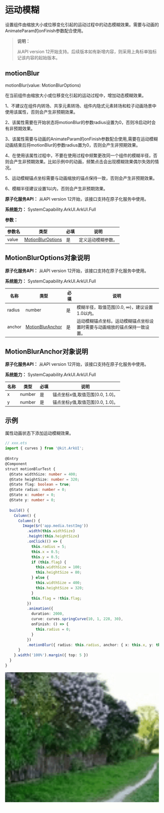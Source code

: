 # 运动模糊

设置组件由缩放大小或位移变化引起的运动过程中的动态模糊效果。需要与动画的AnimateParam的onFinish参数配合使用。

>  **说明：**
>
>  从API version 12开始支持。后续版本如有新增内容，则采用上角标单独标记该内容的起始版本。


## motionBlur

motionBlur(value: MotionBlurOptions)

在当前组件由缩放大小或位移变化引起的运动过程中，增加动态模糊效果。

1、不建议在组件内转场、共享元素转场、组件内隐式元素转场和粒子动画场景中使用该属性，否则会产生非预期效果。

2、该属性需要在开始状态将motionBlur的参数radius设置为0，否则冷启动时会有非预期效果。

3、该属性需要与动画的AnimateParam的onFinish参数配合使用,需要在运动模糊动画结束后将motionBlur的参数radius置为0，否则会产生非预期效果。

4、在使用该属性过程中，不要在使用过程中频繁更改同一个组件的模糊半径，否则会产生非预期效果。比如示例中的动画，频繁点击会出现模糊效果偶尔失效的情况。

5、运动模糊锚点坐标需要与动画缩放的锚点保持一致，否则会产生非预期效果。

6、模糊半径建议设置1以内，否则会产生非预期效果。

**原子化服务API：** 从API version 12开始，该接口支持在原子化服务中使用。

**系统能力：** SystemCapability.ArkUI.ArkUI.Full

**参数：** 

| 参数名  | 类型                                                         | 必填 | 说明                                                         |
| ------- | ------------------------------------------------------------ | ---- | ------------------------------------------------------------ |
| value   | [MotionBlurOptions](#motionbluroptions对象说明) | 是   | 定义运动模糊参数。 |

## MotionBlurOptions对象说明

**原子化服务API：** 从API version 12开始，该接口支持在原子化服务中使用。

**系统能力：** SystemCapability.ArkUI.ArkUI.Full

| 名称          | 类型                                                        | 必填  | 说明                                                         |
| ------------- | ----------------------------------------------------------- | ----- | ------------------------------------------------------------ |
| radius | number      | 是    | 模糊半径，取值范围[0.0, ∞)，建议设置1.0以内。 |
| anchor | [MotionBlurAnchor](#motionbluranchor对象说明) | 是    | 运动模糊锚点坐标。运动模糊锚点坐标设置时需要与动画缩放的锚点保持一致设置。 |

## MotionBlurAnchor对象说明

**原子化服务API：** 从API version 12开始，该接口支持在原子化服务中使用。

**系统能力：** SystemCapability.ArkUI.ArkUI.Full

| 名称          | 类型                                                        | 必填  | 说明                                                         |
| ------------- | ----------------------------------------------------------- | ----- | ------------------------------------------------------------ |
| x | number      | 是    | 锚点坐标x值,取值范围[0.0, 1.0]。 |
| y | number      | 是    | 锚点坐标y值,取值范围[0.0, 1.0]。 |

## 示例

属性动画状态下添加运动模糊效果。
```ts
// xxx.ets
import { curves } from '@kit.ArkUI';

@Entry
@Component
struct motionBlurTest {
  @State widthSize: number = 400;
  @State heightSize: number = 320;
  @State flag: boolean = true;
  @State radius: number = 0;
  @State x: number = 0;
  @State y: number = 0;

  build() {
    Column() {
      Column() {
        Image($r('app.media.testImg'))
          .width(this.widthSize)
          .height(this.heightSize)
          .onClick(() => {
            this.radius = 5;
            this.x = 0.5;
            this.y = 0.5;
            if (this.flag) {
              this.widthSize = 100;
              this.heightSize = 80;
            } else {
              this.widthSize = 400;
              this.heightSize = 320;
            }
            this.flag = !this.flag;
          })
          .animation({
            duration: 2000,
            curve: curves.springCurve(10, 1, 228, 30),
            onFinish: () => {
              this.radius = 0;
            }
          })
          .motionBlur({ radius: this.radius, anchor: { x: this.x, y: this.y } })
      }
    }.width('100%').margin({ top: 5 })
  }
}
```

![motionBlurTest](figures/motionBlur.gif)
